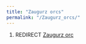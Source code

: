 ```yaml
---
title: "Zaugurz orcs"
permalink: "/Zaugurz_orcs/"
---
```


1.  REDIRECT [Zaugurz orc](Zaugurz_orc "wikilink")
